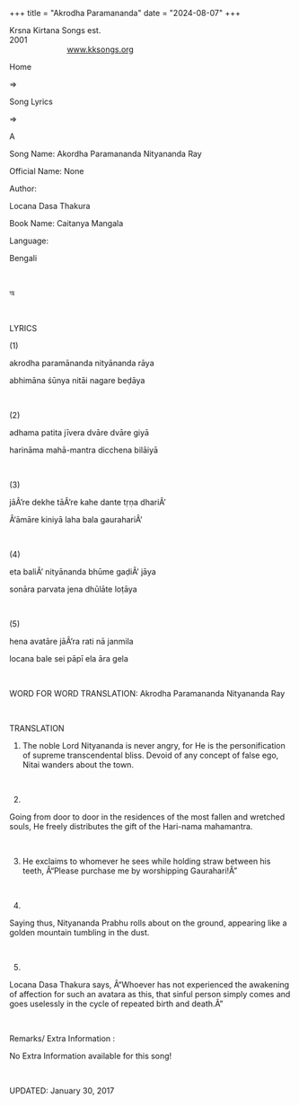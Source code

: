 +++ 
title = "Akrodha Paramananda"
date = "2024-08-07"
+++

Krsna Kirtana Songs est.
2001                                                                                                                                    
            
www.kksongs.org








Home
 
⇒
 
Song Lyrics
 
⇒
 
A


Song
Name: Akordha Paramananda Nityananda Ray


Official
Name: None


Author:

Locana Dasa Thakura


Book
Name: 
Caitanya Mangala


Language:

Bengali


 








অ


















 


LYRICS


(1)


akrodha
paramānanda nityānanda rāya


abhimāna
śūnya nitāi nagare beḍāya


 


(2)


adhama
patita jīvera dvāre dvāre giyā


harināma
mahā-mantra dicchena bilāiyā


 


(3)


jāÂ’re
dekhe tāÂ’re kahe dante tṛṇa dhariÂ’


Â‘āmāre
kiniyā laha bala gaurahariÂ’


 


(4)


eta
baliÂ’ nityānanda bhūme gaḍiÂ’ jāya


sonāra
parvata jena dhūlāte loṭāya


 


(5)


hena
avatāre jāÂ’ra rati nā janmila


locana
bale sei pāpī ela āra gela


 


WORD
FOR WORD TRANSLATION: 
Akrodha Paramananda
Nityananda Ray


 


TRANSLATION


1) The
noble Lord Nityananda is never angry, for He is the personification of supreme
transcendental bliss. Devoid of any concept of false ego, Nitai wanders about
the town.


 


2)
Going from door to door in the residences of the most fallen and wretched
souls, He freely distributes the gift of the Hari-nama mahamantra.


 


3) He
exclaims to whomever he sees while holding straw between his teeth, Â“Please
purchase me by worshipping Gaurahari!Â”


 


4)
Saying thus, Nityananda Prabhu rolls about on the ground, appearing like a
golden mountain tumbling in the dust.


 


5)
Locana Dasa Thakura says, Â“Whoever has not experienced the awakening of
affection for such an avatara as this, that sinful person simply comes and goes
uselessly in the cycle of repeated birth and death.Â” 


 


Remarks/ Extra Information
: 


No
Extra Information available for this song!


 


UPDATED:
 January 30, 2017